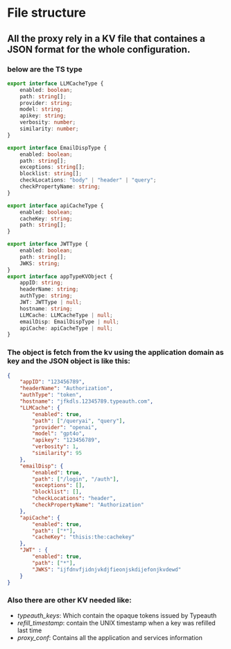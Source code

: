 

# File structure

## All the proxy rely in a KV file that containes a JSON format for the whole configuration.

### below are the TS type
``` ts
export interface LLMCacheType {
	enabled: boolean;
	path: string[];
	provider: string;
	model: string;
	apikey: string;
	verbosity: number;
	similarity: number;
}

export interface EmailDispType {
	enabled: boolean;
	path: string[];
	exceptions: string[];
	blocklist: string[];
	checkLocations: "body" | "header" | "query";
	checkPropertyName: string;
}

export interface apiCacheType {
	enabled: boolean;
	cacheKey: string;
	path: string[];
}

export interface JWTType {
	enabled: boolean;
	path: string[];
	JWKS: string;
}
export interface appTypeKVObject {
	appID: string;
	headerName: string;
	authType: string;
	JWT: JWTType | null;
	hostname: string;
	LLMCache: LLMCacheType | null;
	emailDisp: EmailDispType | null;
	apiCache: apiCacheType | null;
}
```

### The object is fetch from the kv using  the application domain as key and the JSON object  is like this:

```json
{
    "appID": "123456789",
    "headerName": "Authorization",
    "authType": "token",
    "hostname": "jfkdls.12345789.typeauth.com",
    "LLMCache": {
        "enabled": true,
        "path": ["/queryai", "query"],
        "provider": "openai",
        "model": "gpt4o",
        "apikey": "123456789",
        "verbosity": 1,
        "similarity": 95
    },
    "emailDisp": {
        "enabled": true,
        "path": ["/login", "/auth"],
        "exceptions": [],
        "blocklist": [],
        "checkLocations": "header",
        "checkPropertyName": "Authorization"
    },
    "apiCache": {
        "enabled": true,
        "path": ["*"],
        "cacheKey": "thisis:the:cachekey"
    },
    "JWT" : {
        "enabled": true,
        "path": ["*"],
        "JWKS": "ijfdnvfjidnjvkdjfieonjskdijefonjkvdewd"
    }
}
```

### Also there are other KV needed like: 

- *typeauth_keys*: Which contain the opaque tokens issued by Typeauth
- *refill_timestamp*: contain the UNIX timestamp when a key was refilled last time
- *proxy_conf*: Contains all the application and services information
